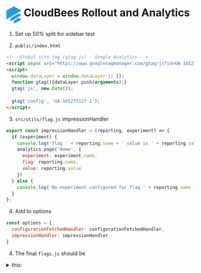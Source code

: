 # <img src="images/Rollout-blue.svg" alt="CloudBees Rollout Logo" width="40" align="top"> CloudBees Rollout and Analytics

1. Set up 50% split for sidebar test

2. `public/index.html`

```html
<!-- Global site tag (gtag.js) - Google Analytics -->
<script async src="https://www.googletagmanager.com/gtag/js?id=UA-165275127-1"></script>
<script>
  window.dataLayer = window.dataLayer || [];
  function gtag(){dataLayer.push(arguments);}
  gtag('js', new Date());

  gtag('config', 'UA-165275127-1');
</script>
```

3. `src/utils/flag.js` impressionHandler
```javascript
export const impressionHandler = (reporting, experiment) => {
  if (experiment) {
    console.log('flag ' + reporting.name + ' value is ' + reporting.value + ', it is part of ' + experiment.name + ' experiment')
    analytics.page('Home', {
      experiment: experiment.name,
      flag: reporting.name,
      value: reporting.value
    })
  } else {
    console.log('No experiment configured for flag ' + reporting.name + '. default value ' + reporting.value + ' was used')
  }
};
```
4. Add to options
```javascript
const options = {
  configurationFetchedHandler: configurationFetchedHandler,
  impressionHandler: impressionHandler
}
```
4. The final `flags.js` should be
<details><summary>this:</summary>

```javascript
import Rox from 'rox-browser'
import { store } from '../store'

export const Flags = {
  sidebar: new Rox.Flag(false)
};

export const configurationFetchedHandler = fetcherResults => {
  if (fetcherResults.hasChanges && fetcherResults.fetcherStatus === 'APPLIED_FROM_NETWORK') {
    window.location.reload(false)
  }
};

export const impressionHandler = (reporting, experiment) => {
  if (experiment) {
    console.log('flag ' + reporting.name + ' value is ' + reporting.value + ', it is part of ' + experiment.name + ' experiment')
    analytics.page('Home', {
      experiment: experiment.name,
      flag: reporting.name,
      value: reporting.value
    })
  } else {
    console.log('No experiment configured for flag ' + reporting.name + '. default value ' + reporting.value + ' was used')
  }
};

const options = {
  configurationFetchedHandler: configurationFetchedHandler,
  impressionHandler: impressionHandler
};

Rox.setCustomBooleanProperty('isLoggedIn', store.getters.isLoggedIn);
Rox.register('default', Flags);
Rox.setup("<ROLLOUT_ENV_KEY>", options);
	
```
</details>
